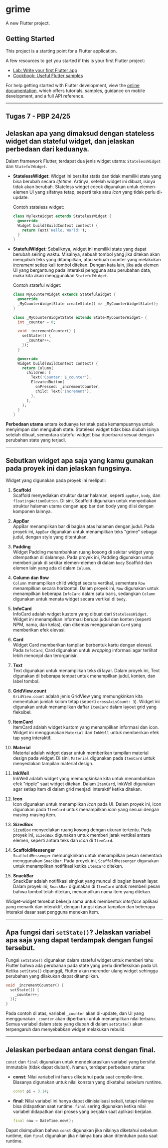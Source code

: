 # grime

A new Flutter project.

## Getting Started

This project is a starting point for a Flutter application.

A few resources to get you started if this is your first Flutter project:

- [Lab: Write your first Flutter app](https://docs.flutter.dev/get-started/codelab)
- [Cookbook: Useful Flutter samples](https://docs.flutter.dev/cookbook)

For help getting started with Flutter development, view the
[online documentation](https://docs.flutter.dev/), which offers tutorials,
samples, guidance on mobile development, and a full API reference.

---

## Tugas 7 - PBP 24/25

## Jelaskan apa yang dimaksud dengan stateless widget dan stateful widget, dan jelaskan perbedaan dari keduanya.

Dalam framework Flutter, terdapat dua jenis widget utama: `StatelessWidget` dan `StatefulWidget`. 

- **StatelessWidget**: Widget ini bersifat statis dan tidak memiliki state yang bisa berubah secara *lifetime*. Artinya, setelah widget ini dibuat, isinya tidak akan berubah. Stateless widget cocok digunakan untuk elemen-elemen UI yang sifatnya tetap, seperti teks atau *icon* yang tidak perlu di-update.

  Contoh stateless widget:
  ```dart
  class MyTextWidget extends StatelessWidget {
    @override
    Widget build(BuildContext context) {
      return Text('Hello, World!');
    }
  }
  ```

- **StatefulWidget**: Sebaliknya, widget ini memiliki state yang dapat berubah seiring waktu. Misalnya, sebuah tombol yang jika ditekan akan mengubah teks yang ditampilkan, atau sebuah counter yang melakukan *increment* setiap kali tombol ditekan. Dengan kata lain, jika ada elemen UI yang bergantung pada interaksi pengguna atau perubahan data, maka kita akan menggunakan `StatefulWidget`.

  Contoh stateful widget:
  ```dart
  class MyCounterWidget extends StatefulWidget {
    @override
    _MyCounterWidgetState createState() => _MyCounterWidgetState();
  }

  class _MyCounterWidgetState extends State<MyCounterWidget> {
    int _counter = 0;

    void _incrementCounter() {
      setState(() {
        _counter++;
      });
    }

    @override
    Widget build(BuildContext context) {
      return Column(
        children: [
          Text('Counter: $_counter'),
          ElevatedButton(
            onPressed: _incrementCounter,
            child: Text('Increment'),
          ),
        ],
      );
    }
  }
  ```

**Perbedaan utama** antara keduanya terletak pada kemampuannya untuk menyimpan dan mengubah state. Stateless widget tidak bisa diubah isinya setelah dibuat, sementara stateful widget bisa diperbarui sesuai dengan perubahan state yang terjadi.

---

## Sebutkan widget apa saja yang kamu gunakan pada proyek ini dan jelaskan fungsinya.

Widget yang digunakan pada proyek ini meliputi:

1. **Scaffold**  
   Scaffold menyediakan struktur dasar halaman, seperti `appBar`, `body`, dan `floatingActionButton`. Di sini, Scaffold digunakan untuk menyediakan struktur halaman utama dengan app bar dan body yang diisi dengan komponen lainnya.

2. **AppBar**  
   AppBar menampilkan bar di bagian atas halaman dengan judul. Pada proyek ini, `AppBar` digunakan untuk menampilkan teks "grime" sebagai judul, dengan style yang ditentukan.

3. **Padding**  
   Widget Padding menambahkan ruang kosong di sekitar widget yang ditempatkan di dalamnya. Pada proyek ini, Padding digunakan untuk memberi jarak di sekitar elemen-elemen di dalam `body` Scaffold dan elemen lain yang ada di dalam `Column`.

4. **Column dan Row**  
   `Column` menampilkan child widget secara vertikal, sementara `Row` menampilkan secara horizontal. Dalam proyek ini, `Row` digunakan untuk menampilkan beberapa `InfoCard` dalam satu baris, sedangkan `Column` digunakan untuk menata widget secara vertikal di `body`.

5. **InfoCard**  
   InfoCard adalah widget kustom yang dibuat dari `StatelessWidget`. Widget ini menampilkan informasi berupa judul dan konten (seperti NPM, nama, dan kelas), dan dikemas menggunakan `Card` yang memberikan efek elevasi.

6. **Card**  
   Widget Card memberikan tampilan berbentuk kartu dengan elevasi. Pada `InfoCard`, Card digunakan untuk *wrapping* informasi agar terlihat lebih menonjol dan terorganisir.

7. **Text**  
   Text digunakan untuk menampilkan teks di layar. Dalam proyek ini, Text digunakan di beberapa tempat untuk menampilkan judul, konten, dan label tombol.

8. **GridView.count**  
   `GridView.count` adalah jenis GridView yang memungkinkan kita menentukan jumlah kolom tetap (seperti `crossAxisCount: 3`). Widget ini digunakan untuk menampilkan daftar `ItemCard` dalam layout grid yang fleksibel.

9. **ItemCard**  
   ItemCard adalah widget kustom yang menampilkan informasi dan icon. Widget ini menggunakan `Material` dan `InkWell` untuk memberikan efek tap yang interaktif.

10. **Material**  
    Material adalah widget dasar untuk memberikan tampilan material design pada widget. Di sini, `Material` digunakan pada `ItemCard` untuk menyediakan tampilan material design.

11. **InkWell**  
    InkWell adalah widget yang memungkinkan kita untuk menambahkan efek "ripple" saat widget ditekan. Dalam `ItemCard`, InkWell digunakan agar setiap item di dalam grid menjadi interaktif ketika ditekan.

12. **Icon**  
    Icon digunakan untuk menampilkan *icon* pada UI. Dalam proyek ini, Icon digunakan pada `ItemCard` untuk menampilkan *icon* yang sesuai dengan masing-masing item.

13. **SizedBox**  
    `SizedBox` menyediakan ruang kosong dengan ukuran tertentu. Pada proyek ini, `SizedBox` digunakan untuk memberi jarak vertikal antara elemen, seperti antara teks dan *icon* di `ItemCard`.

14. **ScaffoldMessenger**  
    `ScaffoldMessenger` memungkinkan untuk menampilkan pesan sementara menggunakan `SnackBar`. Pada proyek ini, `ScaffoldMessenger` digunakan untuk menampilkan notifikasi ketika `ItemCard` ditekan.

15. **SnackBar**  
    SnackBar adalah notifikasi singkat yang muncul di bagian bawah layar. Dalam proyek ini, `SnackBar` digunakan di `ItemCard` untuk memberi pesan bahwa tombol telah ditekan, menampilkan nama item yang ditekan.

Widget-widget tersebut bekerja sama untuk membentuk *interface* aplikasi yang menarik dan interaktif, dengan fungsi dasar tampilan dan beberapa interaksi dasar saat pengguna menekan item.

---

## Apa fungsi dari `setState()`? Jelaskan variabel apa saja yang dapat terdampak dengan fungsi tersebut.

Fungsi `setState()` digunakan dalam stateful widget untuk memberi tahu Flutter bahwa ada perubahan pada state yang perlu direfleksikan pada UI. Ketika `setState()` dipanggil, Flutter akan merender ulang widget sehingga perubahan yang dilakukan dapat ditampilkan.

```dart
void _incrementCounter() {
  setState(() {
    _counter++;
  });
}
```

Pada contoh di atas, variabel `_counter` akan di-update, dan UI yang menggunakan `_counter` akan diperbarui untuk menampilkan nilai terbaru. Semua variabel dalam state yang diubah di dalam `setState()` akan terpengaruh dan menyebabkan widget melakukan rebuild.

---

## Jelaskan perbedaan antara const dengan final.

`const` dan `final` digunakan untuk mendeklarasikan variabel yang bersifat immutable (tidak dapat diubah). Namun, terdapat perbedaan utama:

- **const**: Nilai variabel ini harus diketahui pada saat compile-time. Biasanya digunakan untuk nilai konstan yang diketahui sebelum runtime.
  
  ```dart
  const pi = 3.14;
  ```

- **final**: Nilai variabel ini hanya dapat diinisialisasi sekali, tetapi nilainya bisa didapatkan saat runtime. `final` sering digunakan ketika nilai variabel didapatkan dari proses yang berjalan saat aplikasi berjalan.
  
  ```dart
  final now = DateTime.now();
  ```

Dapat disimpulkan bahwa `const` digunakan jika nilainya diketahui sebelum runtime, dan `final` digunakan jika nilainya baru akan ditentukan pada saat runtime.
